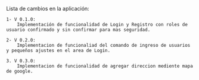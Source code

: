 
Lista de cambios en la aplicación:

	1- V 0.1.0: 
		Implementación de funcionalidad de Login y Registro con roles de usuario confirmado y sin confirmar para mas seguridad.

	2- V 0.2.0:
		Implementacion de funcionaliad del comando de ingreso de usuarios y pequeños ajustes en el area de Login.
		
	3. V 0.3.0:
		Implementacion de funcionalidad de agregar direccion mediente mapa de google.